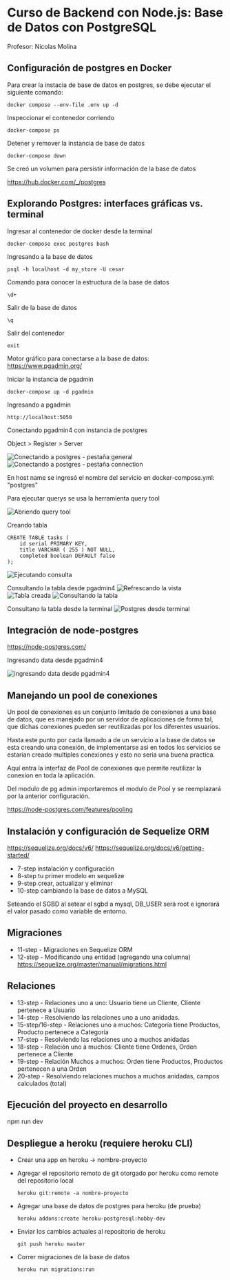 # Curso de Backend con Node.js: Base de Datos con PostgreSQL

Profesor: Nicolas Molina

## Configuración de postgres en Docker

Para crear la instacia de base de datos en postgres, se debe ejecutar el siguiente comando:

```
docker compose --env-file .env up -d
```

Inspeccionar el contenedor corriendo
  
  ```
  docker-compose ps
  ```

Detener y remover la instancia de base de datos
  
  ```
  docker-compose down
  ```

Se creó un volumen para persistir información de la base de datos
  

https://hub.docker.com/_/postgres

## Explorando Postgres: interfaces gráficas vs. terminal

Ingresar al contenedor de docker desde la terminal
  
  ```
  docker-compose exec postgres bash
  ```

Ingresando a la base de datos
  
  ```
  psql -h localhost -d my_store -U cesar
  ```
  
  Comando para conocer la estructura de la base de datos

  ```
  \d+
  ```

  Salir de la base de datos

  ```
  \q
  ```

Salir del contenedor

  ```
  exit
  ```

Motor gráfico para conectarse a la base de datos:
https://www.pgadmin.org/

Iniciar la instancia de pgadmin

```
docker-compose up -d pgadmin
```

Ingresando a pgadmin

```
http://localhost:5050
```

Conectando pgadmin4 con instancia de postgres



Object > Register  > Server

![Conectando a postgres - pestaña general](./docs/pgadmin-1.png)
![Conectando a postgres - pestaña connection](./docs/pgadmin-2.png)

En host name se ingresó el nombre del servicio en docker-compose.yml: "postgres"

Para ejecutar querys se usa la herramienta query tool

![Abriendo query tool](./docs/pgadmin-3.png)

Creando tabla

``` 
CREATE TABLE tasks (
	id serial PRIMARY KEY,
	title VARCHAR ( 255 ) NOT NULL,
	completed boolean DEFAULT false
);
```

![Ejecutando consulta](./docs/pgadmin-4.png)

Consultando la tabla desde pgadmin4
![Refrescando la vista](./docs/pgadmin-5.png)
![Tabla creada](./docs/pgadmin-6.png)
![Consultando la tabla](./docs/pgadmin-7.png)

Consultano la tabla desde la terminal
![Postgres desde terminal](./docs/postgres-desde-terminal.png)

## Integración de node-postgres

https://node-postgres.com/

Ingresando data desde pgadmin4

![ingresando data desde pgadmin4](./docs/pgadmin-8.png)

## Manejando un pool de conexiones

Un pool de conexiones es un conjunto limitado de conexiones a una base de datos, que es manejado por un servidor de aplicaciones de forma tal, que dichas conexiones pueden ser reutilizadas por los diferentes usuarios.

Hasta este punto por cada llamado a de un servicio a la base de datos se esta creando una conexión, de implementarse asi en todos los servicios se estarian creado multiples conexiones y esto no seria una buena practica.

Aquí entra la interfaz de Pool de conexiones que permite reutilizar la conexion en toda la aplicación.

Del modulo de pg admin importaremos el modulo de Pool y se reemplazará por la anterior configuración.

https://node-postgres.com/features/pooling

## Instalación y configuración de Sequelize ORM

https://sequelize.org/docs/v6/
https://sequelize.org/docs/v6/getting-started/
- 7-step instalación y configuración
- 8-step tu primer modelo en sequelize
- 9-step crear, actualizar y eliminar
- 10-step cambiando la base de datos a MySQL

Seteando el SGBD
al setear el sgbd a mysql, DB_USER será root e ignorará el valor pasado como variable de entorno.

## Migraciones

- 11-step - Migraciones en Sequelize ORM
- 12-step - Modificando una entidad (agregando una columna)
  https://sequelize.org/master/manual/migrations.html

## Relaciones

- 13-step - Relaciones uno a uno: Usuario tiene un Cliente, Cliente pertenece a Usuario
- 14-step - Resolviendo las relaciones uno a uno anidadas.
- 15-step/16-step - Relaciones uno a muchos: Categoría tiene Productos, Producto pertenece a Categoría
- 17-step - Resolviendo las relaciones uno a muchos anidadas
- 18-step - Relación uno a muchos: Cliente tiene Ordenes, Orden pertenece a Cliente
- 19-step - Relación Muchos a muchos: Orden tiene Productos, Productos pertenecen a una Orden
- 20-step - Resolviendo relaciones muchos a muchos anidadas, campos calculados (total)

## Ejecución del proyecto en desarrollo
npm run dev

## Despliegue a heroku (requiere heroku CLI)
- Crear una app en heroku -> nombre-proyecto
- Agregar el repositorio remoto de git otorgado por heroku como remote del repositorio local

      heroku git:remote -a nombre-proyecto

- Agregar una base de datos de postgres para heroku (de prueba)

      heroku addons:create heroku-postgresql:hobby-dev
- Enviar los cambios actuales al repositorio de heroku  

      git push heroku master

- Correr migraciones de la base de datos

      heroku run migrations:run
